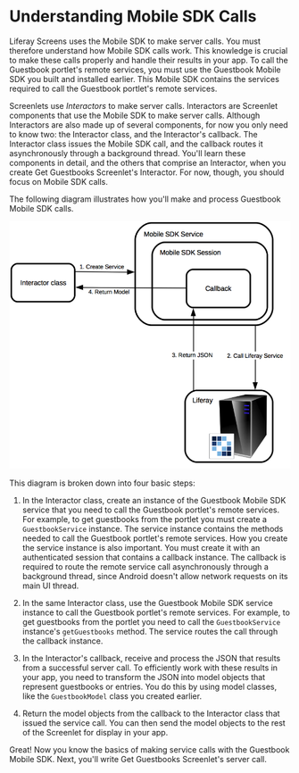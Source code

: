# Understanding Mobile SDK Calls [](id=understanding-mobile-sdk-calls)

Liferay Screens uses the Mobile SDK to make server calls. You must therefore 
understand how Mobile SDK calls work. This knowledge is crucial to make these 
calls properly and handle their results in your app. To call the Guestbook 
portlet's remote services, you must use the Guestbook Mobile SDK you built and 
installed earlier. This Mobile SDK contains the services required to call the 
Guestbook portlet's remote services. 

Screenlets use *Interactors* to make server calls. Interactors are Screenlet 
components that use the Mobile SDK to make server calls. Although Interactors 
are also made up of several components, for now you only need to know two: the 
Interactor class, and the Interactor's callback. The Interactor class issues the 
Mobile SDK call, and the callback routes it asynchronously through a background 
thread. You'll learn these components in detail, and the others that comprise an 
Interactor, when you create Get Guestbooks Screenlet's Interactor. For now, 
though, you should focus on Mobile SDK calls. 

The following diagram illustrates how you'll make and process Guestbook Mobile 
SDK calls. 

![Figure 1: A call made with the Guestbook Mobile SDK requires that you create a Mobile SDK service instance, use it to call the Liferay service, transform the resulting JSON into model objects, and pass those model objects back to the Screenlet Interactor class that issued the call.](../../../images/android-mobile-sdk.png)

This diagram is broken down into four basic steps:

1. In the Interactor class, create an instance of the Guestbook Mobile SDK 
   service that you need to call the Guestbook portlet's remote services. For 
   example, to get guestbooks from the portlet you must create a 
   `GuestbookService` instance. The service instance contains the methods needed 
   to call the Guestbook portlet's remote services. How you create the service 
   instance is also important. You must create it with an authenticated session 
   that contains a callback instance. The callback is required to route the 
   remote service call asynchronously through a background thread, since Android 
   doesn't allow network requests on its main UI thread. 

2. In the same Interactor class, use the Guestbook Mobile SDK service instance 
   to call the Guestbook portlet's remote services. For example, to get 
   guestbooks from the portlet you need to call the `GuestbookService` 
   instance's `getGuestbooks` method. The service routes the call through the 
   callback instance. 

3. In the Interactor's callback, receive and process the JSON that results from 
   a successful server call. To efficiently work with these results in your app, 
   you need to transform the JSON into model objects that represent guestbooks 
   or entries. You do this by using model classes, like the `GuestbookModel` 
   class you created earlier. 

4. Return the model objects from the callback to the Interactor class that 
   issued the service call. You can then send the model objects to the rest of 
   the Screenlet for display in your app. 

Great! Now you know the basics of making service calls with the Guestbook Mobile 
SDK. Next, you'll write Get Guestbooks Screenlet's server call. 
